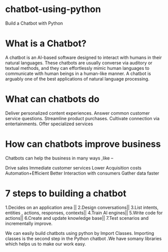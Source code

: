 # chatbot-using-python
Build a Chatbot with Python

# What is a Chatbot?
A chatbot is an AI-based software designed to interact with humans in their natural languages. These chatbots are usually converse via auditory or textual methods, and they can effortlessly mimic human languages to communicate with human beings in a human-like manner. A chatbot is arguably one of the best applications of natural language processing.

# What can chatbots do
Deliver personalized content experiences.
Answer common customer service questions.
Streamline product purchases.
Cultivate connection  via entertainments.
Offer specialized services

# How can chatbots improve business
Chatbots can help the business in many ways ,like –

Drive sales
Immediate customer services
Lower Acquisition costs
Automation+Efficient
Better Interaction with consumers
Gather data faster

# 7 steps to building a chatbot
1.Decides on an application area ||
2.Design conversations||
3.List intents, entities , actions, responses, contexts||
4.Train AI engines||
5.Write code for actions||
6.Create and update knowledge base||
7.Test scenarios and incrementally improve.


We can easily build chatbots using python by  Import Classes. Importing classes is the second step in the Python chatbot .We have somany libraries which helps us to make our work easy.
